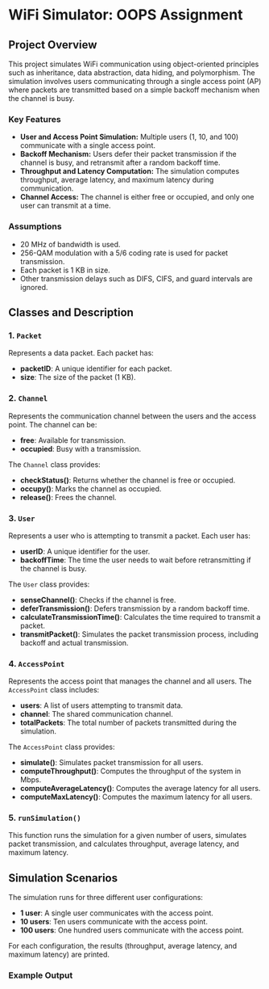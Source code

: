 # WiFi Simulator: OOPS Assignment

## Project Overview

This project simulates WiFi communication using object-oriented principles such as inheritance, data abstraction, data hiding, and polymorphism. The simulation involves users communicating through a single access point (AP) where packets are transmitted based on a simple backoff mechanism when the channel is busy.

### Key Features
- **User and Access Point Simulation:** Multiple users (1, 10, and 100) communicate with a single access point.
- **Backoff Mechanism:** Users defer their packet transmission if the channel is busy, and retransmit after a random backoff time.
- **Throughput and Latency Computation:** The simulation computes throughput, average latency, and maximum latency during communication.
- **Channel Access:** The channel is either free or occupied, and only one user can transmit at a time.

### Assumptions
- 20 MHz of bandwidth is used.
- 256-QAM modulation with a 5/6 coding rate is used for packet transmission.
- Each packet is 1 KB in size.
- Other transmission delays such as DIFS, CIFS, and guard intervals are ignored.

## Classes and Description

### 1. `Packet`
Represents a data packet. Each packet has:
- **packetID**: A unique identifier for each packet.
- **size**: The size of the packet (1 KB).

### 2. `Channel`
Represents the communication channel between the users and the access point. The channel can be:
- **free**: Available for transmission.
- **occupied**: Busy with a transmission.

The `Channel` class provides:
- **checkStatus()**: Returns whether the channel is free or occupied.
- **occupy()**: Marks the channel as occupied.
- **release()**: Frees the channel.

### 3. `User`
Represents a user who is attempting to transmit a packet. Each user has:
- **userID**: A unique identifier for the user.
- **backoffTime**: The time the user needs to wait before retransmitting if the channel is busy.

The `User` class provides:
- **senseChannel()**: Checks if the channel is free.
- **deferTransmission()**: Defers transmission by a random backoff time.
- **calculateTransmissionTime()**: Calculates the time required to transmit a packet.
- **transmitPacket()**: Simulates the packet transmission process, including backoff and actual transmission.

### 4. `AccessPoint`
Represents the access point that manages the channel and all users. The `AccessPoint` class includes:
- **users**: A list of users attempting to transmit data.
- **channel**: The shared communication channel.
- **totalPackets**: The total number of packets transmitted during the simulation.

The `AccessPoint` class provides:
- **simulate()**: Simulates packet transmission for all users.
- **computeThroughput()**: Computes the throughput of the system in Mbps.
- **computeAverageLatency()**: Computes the average latency for all users.
- **computeMaxLatency()**: Computes the maximum latency for all users.

### 5. `runSimulation()`
This function runs the simulation for a given number of users, simulates packet transmission, and calculates throughput, average latency, and maximum latency.

## Simulation Scenarios

The simulation runs for three different user configurations:
- **1 user**: A single user communicates with the access point.
- **10 users**: Ten users communicate with the access point.
- **100 users**: One hundred users communicate with the access point.

For each configuration, the results (throughput, average latency, and maximum latency) are printed.

### Example Output

